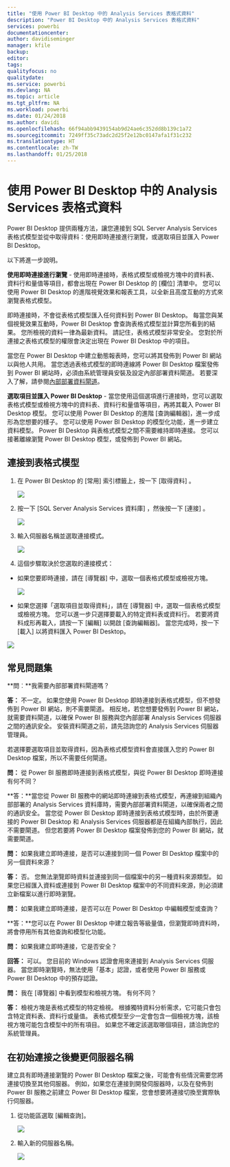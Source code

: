 ```yaml
---
title: "使用 Power BI Desktop 中的 Analysis Services 表格式資料"
description: "Power BI Desktop 中的 Analysis Services 表格式資料"
services: powerbi
documentationcenter: 
author: davidiseminger
manager: kfile
backup: 
editor: 
tags: 
qualityfocus: no
qualitydate: 
ms.service: powerbi
ms.devlang: NA
ms.topic: article
ms.tgt_pltfrm: NA
ms.workload: powerbi
ms.date: 01/24/2018
ms.author: davidi
ms.openlocfilehash: 66f94abb9439154ab9d24ae6c352dd8b139c1a72
ms.sourcegitcommit: 7249ff35c73adc2d25f2e12bc0147afa1f31c232
ms.translationtype: HT
ms.contentlocale: zh-TW
ms.lasthandoff: 01/25/2018
---
```

# <a name="using-analysis-services-tabular-data-in-power-bi-desktop"></a>使用 Power BI Desktop 中的 Analysis Services 表格式資料
Power BI Desktop 提供兩種方法，讓您連接到 SQL Server Analysis Services 表格式模型並從中取得資料：使用即時連接進行瀏覽，或選取項目並匯入 Power BI Desktop。

以下將進一步說明。

**使用即時連接進行瀏覽** - 使用即時連接時，表格式模型或檢視方塊中的資料表、資料行和量值等項目，都會出現在 Power BI Desktop 的 [欄位] 清單中。 您可以使用 Power BI Desktop 的進階視覺效果和報表工具，以全新且高度互動的方式來瀏覽表格式模型。

即時連接時，不會從表格式模型匯入任何資料到 Power BI Desktop。 每當您與某個視覺效果互動時，Power BI Desktop 會查詢表格式模型並計算您所看到的結果。 您所檢視的資料一律為最新資料。 請記住，表格式模型非常安全。 您對於所連接之表格式模型的權限會決定出現在 Power BI Desktop 中的項目。

當您在 Power BI Desktop 中建立動態報表時，您可以將其發佈到 Power BI 網站以與他人共用。 當您透過表格式模型的即時連線將 Power BI Desktop 檔案發佈到 Power BI 網站時，必須由系統管理員安裝及設定內部部署資料閘道。 若要深入了解，請參閱[內部部署資料閘道](service-gateway-onprem.md)。

**選取項目並匯入 Power BI Desktop** - 當您使用這個選項進行連接時，您可以選取表格式模型或檢視方塊中的資料表、資料行和量值等項目，再將其載入 Power BI Desktop 模型。 您可以使用 Power BI Desktop 的進階 [查詢編輯器]，進一步成形為您想要的樣子。 您可以使用 Power BI Desktop 的模型化功能，進一步建立資料模型。 Power BI Desktop 與表格式模型之間不需要維持即時連接。 您可以接著離線瀏覽 Power BI Desktop 模型，或發佈到 Power BI 網站。

## <a name="to-connect-to-a-tabular-model"></a>連接到表格式模型
1. 在 Power BI Desktop 的 [常用]  索引標籤上，按一下 [取得資料] 。
   
   ![](media/desktop-analysis-services-tabular-data/pbid_sqlas_getdata.png)
2. 按一下 [SQL Server Analysis Services 資料庫] ，然後按一下 [連接] 。
   
   ![](media/desktop-analysis-services-tabular-data/pbid_sqlas_getdata_as.png)
3. 輸入伺服器名稱並選取連接模式。 
   
   ![](media/desktop-analysis-services-tabular-data/pbid_sqlas_getdata_as_server.png)
4. 這個步驟取決於您選取的連接模式：

* 如果您要即時連接，請在 [導覽器] 中，選取一個表格式模型或檢視方塊。
  
  ![](media/desktop-analysis-services-tabular-data/pbid_sqlas_getdata_as_live.png)
* 如果您選擇「選取項目並取得資料」，請在 [導覽器] 中，選取一個表格式模型或檢視方塊。 您可以進一步只選擇要載入的特定資料表或資料行。 若要將資料成形再載入，請按一下 [編輯] 以開啟 [查詢編輯器]。 當您完成時，按一下 [載入] 以將資料匯入 Power BI Desktop。

![](media/desktop-analysis-services-tabular-data/pbid_sqlas_getdata_as_select.png)

## <a name="frequently-asked-questions"></a>常見問題集
**問︰**我需要內部部署資料閘道嗎？

**答：** 不一定。 如果您使用 Power BI Desktop 即時連接到表格式模型，但不想發佈到 Power BI 網站，則不需要閘道。 相反地，若您想要發佈到 Power BI 網站，就需要資料閘道，以確保 Power BI 服務與您內部部署 Analysis Services 伺服器之間的通訊安全。 安裝資料閘道之前，請先諮詢您的 Analysis Services 伺服器管理員。

若選擇要選取項目並取得資料，因為表格式模型資料會直接匯入您的 Power BI Desktop 檔案，所以不需要任何閘道。

**問：** 從 Power BI 服務即時連接到表格式模型，與從 Power BI Desktop 即時連接有何不同？

**答：**當您從 Power BI 服務中的網站即時連線到表格式模型，再連線到組織內部部署的 Analysis Services 資料庫時，需要內部部署資料閘道，以確保兩者之間的通訊安全。 當您從 Power BI Desktop 即時連接到表格式模型時，由於所要連接的 Power BI Desktop 和 Analysis Services 伺服器都是在組織內部執行，因此不需要閘道。 但您若要將 Power BI Desktop 檔案發佈到您的 Power BI 網站，就需要閘道。

**問：** 如果我建立即時連接，是否可以連接到同一個 Power BI Desktop 檔案中的另一個資料來源？

**答：** 否。 您無法瀏覽即時資料並連接到同一個檔案中的另一種資料來源類型。 如果您已經匯入資料或連接到 Power BI Desktop 檔案中的不同資料來源，則必須建立新檔案以進行即時瀏覽。

**問：** 如果我建立即時連接，是否可以在 Power BI Desktop 中編輯模型或查詢？

**答：**您可以在 Power BI Desktop 中建立報告等級量值，但瀏覽即時資料時，將會停用所有其他查詢和模型化功能。

**問：** 如果我建立即時連接，它是否安全？

**回答：** 可以。 您目前的 Windows 認證會用來連接到 Analysis Services 伺服器。 當您即時瀏覽時，無法使用「基本」認證，或者使用 Power BI 服務或 Power BI Desktop 中的預存認證。

**問：** 我在 [導覽器] 中看到模型和檢視方塊。 有何不同？

**答：** 檢視方塊是表格式模型的特定檢視。 根據獨特資料分析需求，它可能只會包含特定資料表、資料行或量值。 表格式模型至少一定會包含一個檢視方塊，該檢視方塊可能包含模型中的所有項目。 如果您不確定該選取哪個項目，請洽詢您的系統管理員。

## <a name="to-change-the-server-name-after-initial-connection"></a>在初始連接之後變更伺服器名稱
建立具有即時連接瀏覽的 Power BI Desktop 檔案之後，可能會有些情況需要您將連接切換至其他伺服器。 例如，如果您在連接到開發伺服器時，以及在發佈到 Power BI 服務之前建立 Power BI Desktop 檔案，您會想要將連接切換至實際執行伺服器。

1. 從功能區選取 [編輯查詢]。
   
   ![](media/desktop-analysis-services-tabular-data/pbid_sqlas_chname_editquery.png)
2. 輸入新的伺服器名稱。
   
   ![](media/desktop-analysis-services-tabular-data/pbid_sqlas_chname_dialog.png)

